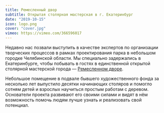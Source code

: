 ```yaml
---
title: Ремесленный двор
subtitle: Открытая столярная мастерская в г. Екатеринбург
date: "2019-10-15"
icon: logo.png
cover: "cover.jpg"
vimeo: https://vimeo.com/366596017
---
```


Недавно нас позвали выступить в качестве экспертов по организации творческих процессов в рамках проектирования парка в небольшом городке Челябинской области. Мы специально задержались в Екатеринбурге, чтобы побывать в гостях в единственной открытой столярной мастерской города — [Ремесленном дворе](/workshop/map/remeslennyj-dvor/).

Небольшое помещение в подвале бывшего художественного фонда за несколько лет выпустило десятки начинающих столяров и помогло сотням детей и взрослых научиться простым работам с деревом. Основатели проекта развивают его своими силами и видят в нём возможность помочь людям лучше узнать и реализовать свой потенциал.
